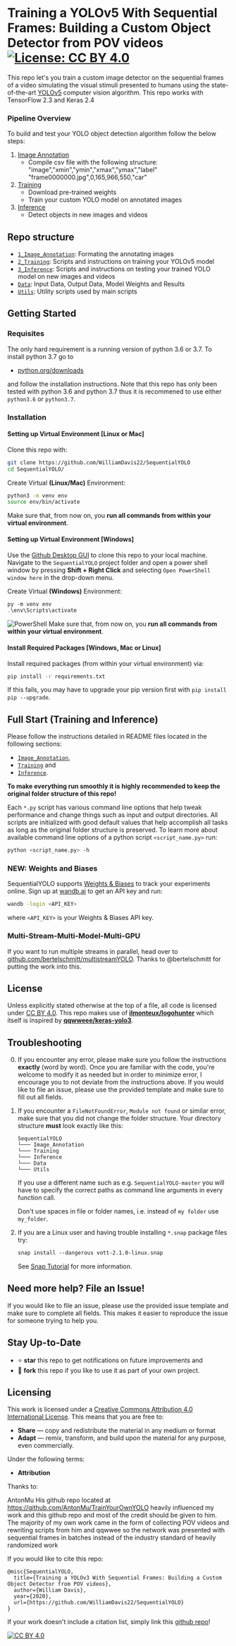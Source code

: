 # Training a YOLOv5 With Sequential Frames: Building a Custom Object Detector from POV videos [![License: CC BY 4.0](https://img.shields.io/badge/License-CC%20BY%204.0-lightgrey.svg)](https://creativecommons.org/licenses/by/4.0/)

This repo let's you train a custom image detector on the sequential frames of a video simulating the visual stimuli presented to humans using the state-of-the-art [YOLOv5](https://pjreddie.com/darknet/yolo/) computer vision algorithm. This repo works with TensorFlow 2.3 and Keras 2.4

### Pipeline Overview

To build and test your YOLO object detection algorithm follow the below steps:

 1. [Image Annotation](/Image_Annotation/)
	 - Compile csv file with the following structure:
	 "image","xmin","ymin","xmax","ymax","label"
	 "frame0000000.jpg",0,165,966,550,"car"
 2. [Training](/Training/)
 	- Download pre-trained weights
 	- Train your custom YOLO model on annotated images 
 3. [Inference](/Inference/)
 	- Detect objects in new images and videos

## Repo structure
+ [`1_Image_Annotation`](/Image_Annotation/): Formating the annotating images
+ [`2_Training`](/Training/): Scripts and instructions on training your YOLOv5 model
+ [`3_Inference`](/Inference/): Scripts and instructions on testing your trained YOLO model on new images and videos
+ [`Data`](/Data/): Input Data, Output Data, Model Weights and Results
+ [`Utils`](/Utils/): Utility scripts used by main scripts

## Getting Started

### Requisites
The only hard requirement is a running version of python 3.6 or 3.7. To install python 3.7 go to 
- [python.org/downloads](https://www.python.org/downloads/release/python-376/) 

and follow the installation instructions. Note that this repo has only been tested with python 3.6 and python 3.7 thus it is recommened to use either `python3.6` or `python3.7`.

### Installation

#### Setting up Virtual Environment [Linux or Mac]

Clone this repo with:
```bash
git clone https://github.com/WilliamDavis22/SequentialYOLO
cd SequentialYOLO/
```
Create Virtual **(Linux/Mac)** Environment:
```bash
python3 -m venv env
source env/bin/activate
```
Make sure that, from now on, you **run all commands from within your virtual environment**.

#### Setting up Virtual Environment [Windows]
Use the [Github Desktop GUI](https://desktop.github.com/) to clone this repo to your local machine. Navigate to the `SequentialYOLO` project folder and open a power shell window by pressing **Shift + Right Click** and selecting `Open PowerShell window here` in the drop-down menu.

Create Virtual **(Windows)** Environment:

```powershell
py -m venv env
.\env\Scripts\activate
```
![PowerShell](/Utils/Screenshots/PowerShell.png)
Make sure that, from now on, you **run all commands from within your virtual environment**.

#### Install Required Packages [Windows, Mac or Linux]
Install required packages (from within your virtual environment) via:

```bash
pip install -r requirements.txt
```
If this fails, you may have to upgrade your pip version first with `pip install pip --upgrade`.

## Full Start (Training and Inference)

Please follow the instructions detailed in README files located in the following sections:
- [`Image_Annotation`](/Image_Annotation/),
- [`Training`](/Training/) and
- [`Inference`](/Inference/).
 
**To make everything run smoothly it is highly recommended to keep the original folder structure of this repo!**

Each `*.py` script has various command line options that help tweak performance and change things such as input and output directories. All scripts are initialized with good default values that help accomplish all tasks as long as the original folder structure is preserved. To learn more about available command line options of a python script `<script_name.py>` run:

```bash
python <script_name.py> -h
```
### **NEW:** Weights and Biases
SequentialYOLO supports [Weights & Biases](https://wandb.ai/home/) to track your experiments online. Sign up at [wandb.ai](https://wandb.ai/home) to get an API key and run:
```bash
wandb -login <API_KEY>
```
where `<API_KEY>` is your Weights & Biases API key. 

### Multi-Stream-Multi-Model-Multi-GPU
If you want to run multiple streams in parallel, head over to [github.com/bertelschmitt/multistreamYOLO](https://github.com/bertelschmitt/multistreamYOLO). Thanks to @bertelschmitt for putting the work into this.

## License

Unless explicitly stated otherwise at the top of a file, all code is licensed under [CC BY 4.0](https://creativecommons.org/licenses/by/4.0/). This repo makes use of [**ilmonteux/logohunter**](https://github.com/ilmonteux/logohunter) which itself is inspired by [**qqwweee/keras-yolo3**](https://github.com/qqwweee/keras-yolo3).

## Troubleshooting

0. If you encounter any error, please make sure you follow the instructions **exactly** (word by word). Once you are familiar with the code, you're welcome to modify it as needed but in order to minimize error, I encourage you to not deviate from the instructions above. If you would like to file an issue, please use the provided template and make sure to fill out all fields. 

1. If you encounter a `FileNotFoundError`, `Module not found` or similar error, make sure that you did not change the folder structure. Your directory structure **must** look exactly like this: 
    ```text
    SequentialYOLO
    └─── Image_Annotation
    └─── Training
    └─── Inference
    └─── Data
    └─── Utils
    ```
    If you use a different name such as e.g. `SequentialYOLO-master` you will have to specify the correct paths as command line arguments in every function call.

    Don't use spaces in file or folder names, i.e. instead of `my folder` use `my_folder`.

2. If you are a Linux user and having trouble installing `*.snap` package files try:
    ```bash
    snap install --dangerous vott-2.1.0-linux.snap
    ```
    See [Snap Tutorial](https://tutorials.ubuntu.com/tutorial/advanced-snap-usage#2) for more information.

## Need more help? File an Issue!
If you would like to file an issue, please use the provided issue template and make sure to complete all fields. This makes it easier to reproduce the issue for someone trying to help you. 

## Stay Up-to-Date

- ⭐ **star** this repo to get notifications on future improvements and
- 🍴 **fork** this repo if you like to use it as part of your own project.


## Licensing 
This work is licensed under a [Creative Commons Attribution 4.0 International
License][cc-by]. This means that you are free to:

 * **Share** — copy and redistribute the material in any medium or format
 * **Adapt** — remix, transform, and build upon the material for any purpose, even commercially.

Under the following terms:

 * **Attribution** 
 
Thanks to:

AntonMu
	His github repo located at https://github.com/AntonMu/TrainYourOwnYOLO heavily influenced my work and this github repo and most of the credit should be given to him. The majority of my own work came in the form of collecting POV videos and rewriting scripts from him and qqwwee so the network was presented with sequential frames in batches instead of the industry standard of heavily randomized work
 
If you would like to cite this repo:
  ```text
  @misc{SequentialYOLO,
    title={Training a YOLOv3 With Sequential Frames: Building a Custom Object Detector from POV videos},
    author={William Davis},
    year={2020},
    url={https://github.com/WilliamDavis22/SequentialYOLO}
  }
  ```
If your work doesn't include a citation list, simply link this [github repo](https://github.com/WilliamDavis22/SequentialYOLO)!
 
[![CC BY 4.0][cc-by-image]][cc-by]

[cc-by]: http://creativecommons.org/licenses/by/4.0/
[cc-by-image]: https://i.creativecommons.org/l/by/4.0/88x31.png
[cc-by-shield]: https://img.shields.io/badge/License-CC%20BY%204.0-lightgrey.svg

